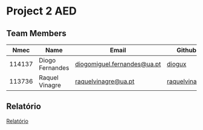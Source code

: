 # Project 2 AED


## Team Members

| Nmec   | Name           | Email                  | Github                                                |
| ------ | -------------- | ---------------------- | ----------------------------------------------------- |
| 114137 | Diogo Fernandes    | <diogomiguel.fernandes@ua.pt>    | [diogux](https://github.com/diogux)       |
| 113736 | Raquel Vinagre   | <raquelvinagre@ua.pt>     | [raquelvinagre](https://github.com/raquelvinagre)               |


## Relatório
[Relatório](https://uapt33090-my.sharepoint.com/:w:/g/personal/raquelvinagre_ua_pt/EWuodtJd50RFs3UwHTe-wmgBXzxQRkqPsJ88CiB7KCXMAw?e=AGPhrt)
